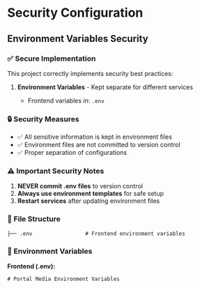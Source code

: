 # Security Configuration

## Environment Variables Security

### ✅ Secure Implementation

This project correctly implements security best practices:

1. **Environment Variables** - Kept separate for different services

   - Frontend variables in: `.env`

### 🔒 Security Measures

- ✅ All sensitive information is kept in environment files
- ✅ Environment files are not committed to version control
- ✅ Proper separation of configurations

### ⚠️ Important Security Notes

1. **NEVER commit .env files** to version control
2. **Always use environment templates** for safe setup
3. **Restart services** after updating environment files

### 📁 File Structure

```
├── .env                 # Frontend environment variables
```

### 🔧 Environment Variables

**Frontend (.env):**

```
# Portal Media Environment Variables
```
